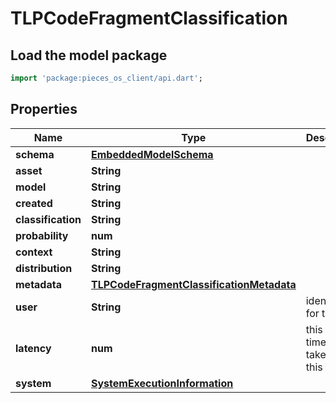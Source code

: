 # TLPCodeFragmentClassification

## Load the model package
```dart
import 'package:pieces_os_client/api.dart';
```

## Properties
Name | Type | Description | Notes
------------ | ------------- | ------------- | -------------
**schema** | [**EmbeddedModelSchema**](EmbeddedModelSchema) |  | [optional] 
**asset** | **String** |  | 
**model** | **String** |  | 
**created** | **String** |  | 
**classification** | **String** |  | 
**probability** | **num** |  | 
**context** | **String** |  | 
**distribution** | **String** |  | [optional] 
**metadata** | [**TLPCodeFragmentClassificationMetadata**](TLPCodeFragmentClassificationMetadata) |  | [optional] 
**user** | **String** | identifier for the user | 
**latency** | **num** | this is the time it takes to run this model. | [optional] 
**system** | [**SystemExecutionInformation**](SystemExecutionInformation) |  | [optional] 




